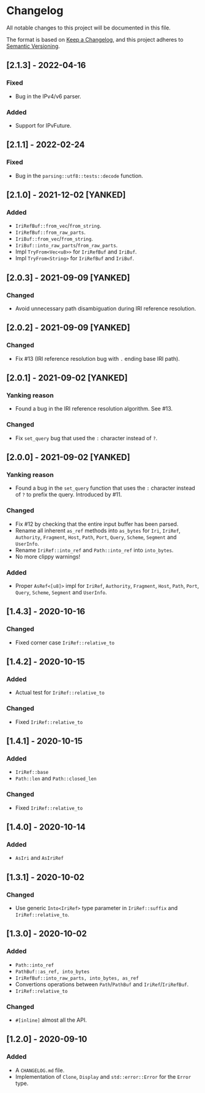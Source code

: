 # Changelog

All notable changes to this project will be documented in this file.

The format is based on [Keep a Changelog](https://keepachangelog.com/en/1.0.0/),
and this project adheres to [Semantic Versioning](https://semver.org/spec/v2.0.0.html).

## [2.1.3] - 2022-04-16
### Fixed
- Bug in the IPv4/v6 parser.

### Added
- Support for IPvFuture.

## [2.1.1] - 2022-02-24
### Fixed
- Bug in the `parsing::utf8::tests::decode` function.

## [2.1.0] - 2021-12-02 [YANKED]
### Added
- `IriRefBuf::from_vec`/`from_string`.
- `IriRefBuf::from_raw_parts`.
- `IriBuf::from_vec`/`from_string`.
- `IriBuf::into_raw_parts`/`from_raw_parts`.
- Impl `TryFrom<Vec<u8>>` for `IriRefBuf` and `IriBuf`.
- Impl `TryFrom<String>` for `IriRefBuf` and `IriBuf`.

## [2.0.3] - 2021-09-09 [YANKED]
### Changed
- Avoid unnecessary path disambiguation during IRI reference resolution.

## [2.0.2] - 2021-09-09 [YANKED]
### Changed
- Fix #13 (IRI reference resolution bug with `.` ending base IRI path).

## [2.0.1] - 2021-09-02 [YANKED]
### Yanking reason
- Found a bug in the IRI reference resolution algorithm. See #13.

### Changed
- Fix `set_query` bug that used the `:` character instead of `?`.

## [2.0.0] - 2021-09-02 [YANKED]
### Yanking reason
- Found a bug in the `set_query` function that uses the `:` character
  instead of `?` to prefix the query. Introduced by #11.

### Changed
- Fix #12 by checking that the entire input buffer has been parsed.
- Rename all inherent `as_ref` methods into `as_bytes`
  for `Iri`, `IriRef`, `Authority`, `Fragment`, `Host`,
  `Path`, `Port`, `Query`, `Scheme`, `Segment` and `UserInfo`.
- Rename `IriRef::into_ref` and `Path::into_ref` into `into_bytes`.
- No more clippy warnings!

### Added
- Proper `AsRef<[u8]>` impl for `IriRef`, `Authority`,
  `Fragment`, `Host`, `Path`, `Port`, `Query`, `Scheme`,
  `Segment` and `UserInfo`.

## [1.4.3] - 2020-10-16
### Changed
- Fixed corner case `IriRef::relative_to`

## [1.4.2] - 2020-10-15
### Added
- Actual test for `IriRef::relative_to`

### Changed
- Fixed `IriRef::relative_to`

## [1.4.1] - 2020-10-15
### Added
- `IriRef::base`
- `Path::len` and `Path::closed_len`

### Changed
- Fixed `IriRef::relative_to`

## [1.4.0] - 2020-10-14
### Added
- `AsIri` and `AsIriRef`

## [1.3.1] - 2020-10-02
### Changed
- Use generic `Into<IriRef>` type parameter in `IriRef::suffix` and `IriRef::relative_to`.

## [1.3.0] - 2020-10-02
### Added
- `Path::into_ref`
- `PathBuf::as_ref, into_bytes`
- `IriRefBuf::into_raw_parts, into_bytes, as_ref`
- Convertions operations between `Path`/`PathBuf` and `IriRef`/`IriRefBuf`.
- `IriRef::relative_to`

### Changed
- `#[inline]` almost all the API.

## [1.2.0] - 2020-09-10
### Added
- A `CHANGELOG.md` file.
- Implementation of `Clone`, `Display` and `std::error::Error` for the `Error` type.
